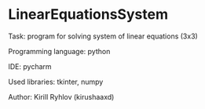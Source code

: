 # LinearEquationsSystem


Task: program for solving system of linear equations (3x3)


Programming language: python

IDE: pycharm

Used libraries: tkinter, numpy


Author: Kirill Ryhlov (kirushaaxd)

